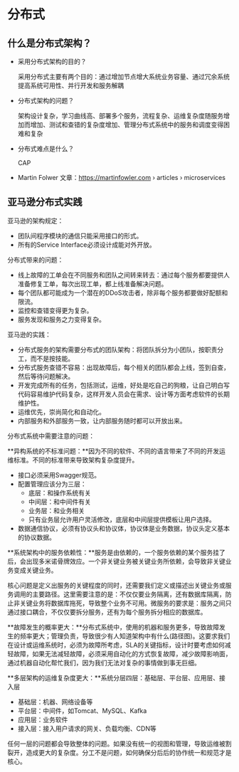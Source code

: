 # 分布式

## 什么是分布式架构？

- 采用分布式架构的目的？

  采用分布式主要有两个目的：通过增加节点增大系统业务容量、通过冗余系统提高系统可用性、并行开发和服务解耦

- 分布式架构的问题？

  架构设计复杂，学习曲线高、部署多个服务，流程复杂、运维复杂度随服务增加而增加、测试和查错的复杂度增加、管理分布式系统中的服务和调度变得困难和复杂

- 分布式难点是什么？

  CAP

- Martin Folwer 文章：https://martinfowler.com › articles › microservices

## 亚马逊分布式实践

亚马逊的架构规定：

- 团队间程序模块的通信只能采用接口的形式。
- 所有的Service Interface必须设计成能对外开放。

分布式带来的问题：

- 线上故障的工单会在不同服务和团队之间转来转去：通过每个服务都要提供人准备修复工单，每次出现工单，都上线准备解决问题。
- 每个团队都可能成为一个潜在的DDoS攻击者，除非每个服务都要做好配额和限流。
- 监控和查错变得更为复杂。
- 服务发现和服务之力变得复杂。

亚马逊的实践：

- 分布式服务的架构需要分布式的团队架构：将团队拆分为小团队，按职责分工，而不是按技能。
- 分布式服务查错不容易：出现故障后，每个相关的团队都会上线，签到自查，然后等待问题解决。
- 开发完成所有的任务，包括测试，运维，好处是吃自己的狗粮，让自己明白写代码容易维护代码复杂，这样开发人员会在需求、设计等方面考虑软件的长期维护性。
- 运维优先，崇尚简化和自动化。
- 内部服务和外部服务一致，让内部服务随时都可以开放出来。

分布式系统中需要注意的问题：

**异构系统的不标准问题：**因为不同的软件、不同的语言带来了不同的开发运维标准。不同的标准带来导致架构复杂度提升。

- 接口必须采用Swagger规范。
- 配置管理应该分为三层：
  - 底层：和操作系统有关
  - 中间层：和中间件有关
  - 业务层：和业务相关
  - 只有业务层允许用户灵活修改，底层和中间层提供模板让用户选择。
- 数据通信协议，必须有协议头和协议体，协议体是业务数据，协议头定义基本的协议数据。

**系统架构中的服务依赖性：**服务是由依赖的，一个服务依赖的某个服务挂了后，会出现多米诺骨牌效应。一个非关键业务被关键业务所依赖，会导致非关键业务变成关键业务。

核心问题是定义出服务的关键程度的同时，还需要我们定义或描述出关键业务或服务调用的主要路径。这里需要注意的是：不仅仅要业务隔离，还有数据库隔离，防止非关键业务将数据库拖死，导致整个业务不可用。微服务的要求是：服务之间只通过接口耦合，不仅仅要拆分服务，还有为每个服务拆分相应的数据库。

**故障发生的概率更大：**分布式系统中，使用的机器和服务更多，导致故障发生的频率更大；管理负责，导致很少有人知道架构中有什么(路径图)。这要求我们在设计或运维系统时，必须为故障所考虑，SLA的关键指标，设计时要考虑如何减轻故障，如果无法减轻故障，必须采用自动化的方式恢复故障，减少故障影响面，通过机器自动化帮忙我们，因为我们无法对复杂的事情做到事无巨细。

**多层架构的运维复杂度更大：**系统分层四层：基础层、平台层、应用层、接入层

- 基础层：机器、网络设备等
- 平台层：中间件，如Tomcat、MySQL、Kafka
- 应用层：业务软件
- 接入层：接入用户请求的网关、负载均衡、CDN等

任何一层的问题都会导致整体的问题。如果没有统一的视图和管理，导致运维被割裂开，造成更大的复杂度。分工不是问题，如何确保分后后的协作统一和规范才是核心。
